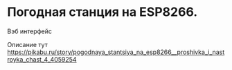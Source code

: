# Погодная станция на ESP8266.

Вэб интерфейс

Описание тут https://pikabu.ru/story/pogodnaya_stantsiya_na_esp8266__proshivka_i_nastroyka_chast_4_4059254
